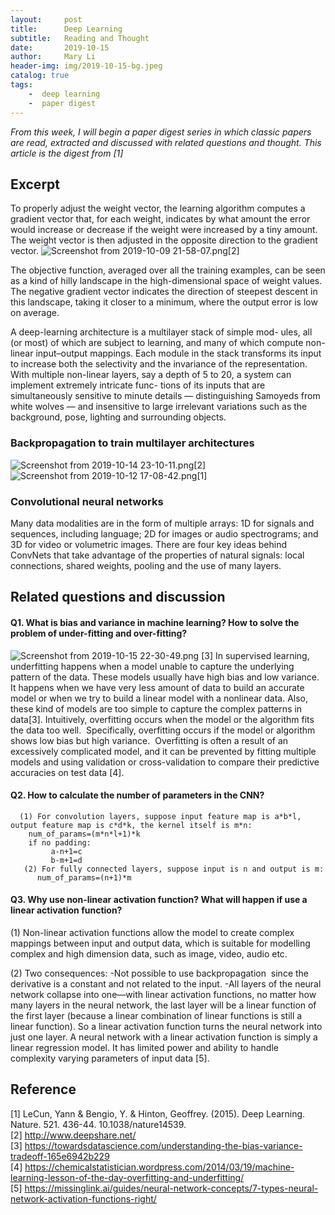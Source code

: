 ```yaml
---
layout:     post
title:      Deep Learning
subtitle:   Reading and Thought
date:       2019-10-15
author:     Mary Li
header-img: img/2019-10-15-bg.jpeg
catalog: true
tags: 
    -  deep learning
    -  paper digest 
---
```

_From this week, I will begin a paper digest series in which classic papers are read, extracted and discussed with related questions and thought.
 This article is the digest from [1]_

## Excerpt
To properly adjust the weight vector, the learning algorithm computes a gradient vector that, for each weight, indicates by what amount
the error would increase or decrease if the weight were increased by a tiny amount. The weight vector is then adjusted in the opposite direction to the gradient vector.
![Screenshot from 2019-10-09 21-58-07.png](https://i.loli.net/2019/10/16/LC3pmPNd6a95yB8.png)[2]

The objective function, averaged over all the training examples, can be seen as a kind of hilly landscape in the high-dimensional space of
weight values. The negative gradient vector indicates the direction
of steepest descent in this landscape, taking it closer to a minimum,
where the output error is low on average.

A deep-learning architecture is a multilayer stack of simple mod-
ules, all (or most) of which are subject to learning, and many of which
compute non-linear input–output mappings. Each module in the
stack transforms its input to increase both the selectivity and the
invariance of the representation. With multiple non-linear layers, say
a depth of 5 to 20, a system can implement extremely intricate func-
tions of its inputs that are simultaneously sensitive to minute details
— distinguishing Samoyeds from white wolves — and insensitive to
large irrelevant variations such as the background, pose, lighting and
surrounding objects.

### Backpropagation to train multilayer architectures 
![Screenshot from 2019-10-14 23-10-11.png](https://i.loli.net/2019/10/16/pICHxlbNjvskyQg.png)[2]
![Screenshot from 2019-10-12 17-08-42.png](https://i.loli.net/2019/10/16/MfDBzXS6wiaEqnP.png)[1]


### Convolutional neural networks

Many data modalities are in the form of multiple arrays: 1D for signals and
sequences, including language; 2D for images or audio spectrograms;
and 3D for video or volumetric images. There are four key ideas
behind ConvNets that take advantage of the properties of natural
signals: local connections, shared weights, pooling and the use of
many layers.

## Related questions and discussion 

#### Q1. What is bias and variance in machine learning?  How to solve the problem of under-fitting and over-fitting?
![Screenshot from 2019-10-15 22-30-49.png](https://i.loli.net/2019/10/16/OPiz863yUqhIKxG.png) [3]
In supervised learning, underfitting happens when a model unable to capture the underlying pattern of the data. These models usually have high bias and low variance. It happens when we have very less amount of data to build an accurate model or when we try to build a linear model with a nonlinear data. Also, these kind of models are too simple to capture the complex patterns in data[3].
Intuitively, overfitting occurs when the model or the algorithm fits the data too well.  Specifically, overfitting occurs if the model or algorithm shows low bias but high variance.  Overfitting is often a result of an excessively complicated model, and it can be prevented by fitting multiple models and using validation or cross-validation to compare their predictive accuracies on test data [4].

#### Q2. How to calculate the number of parameters in the CNN?
      (1) For convolution layers, suppose input feature map is a*b*l, output feature map is c*d*k, the kernel itself is m*n:
        num_of_params=(m*n*l+1)*k
        if no padding:
             a-n+1=c
             b-m+1=d
       (2) For fully connected layers, suppose input is n and output is m:
          num_of_params=(n+1)*m


#### Q3. Why use non-linear activation function? What will happen if use a linear activation function?

(1) Non-linear activation functions allow the model to create complex mappings between input and output data, which is suitable for modelling complex and high dimension data, such as image, video, audio etc. 

(2) Two consequences:
-Not possible to use backpropagation  since the derivative is a constant and not related to the input. 
 -All layers of the neural network collapse into one—with linear activation functions, no matter how many layers in the neural network, the last layer will be a linear function of the first layer (because a linear combination of linear functions is still a linear function). So a linear activation function turns the neural network into just one layer. A neural network with a linear activation function is simply a linear regression model. It has limited power and ability to handle complexity varying parameters of input data [5].

## Reference
[1] LeCun, Yann & Bengio, Y. & Hinton, Geoffrey. (2015). Deep Learning. Nature. 521. 436-44. 10.1038/nature14539. <br>
[2] http://www.deepshare.net/ <br>
[3] https://towardsdatascience.com/understanding-the-bias-variance-tradeoff-165e6942b229 <br>
[4] https://chemicalstatistician.wordpress.com/2014/03/19/machine-learning-lesson-of-the-day-overfitting-and-underfitting/ <br>
[5] https://missinglink.ai/guides/neural-network-concepts/7-types-neural-network-activation-functions-right/ <br>
